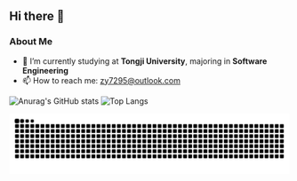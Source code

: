 ## Hi there 👋

<!--
**PikaChu231121/Pikachu231121** is a ✨ _special_ ✨ repository because its `README.md` (this file) appears on your GitHub profile.

Here are some ideas to get you started:

- 🔭 I’m currently working on ...
- 🌱 I’m currently learning ...
- 👯 I’m looking to collaborate on ...
- 🤔 I’m looking for help with ...
- 💬 Ask me about ...
- 📫 How to reach me: ...
- 😄 Pronouns: ...
- ⚡ Fun fact: ...
-->

### About Me
- 🌱 I’m currently studying at **Tongji University**, majoring in **Software Engineering**
- 📫 How to reach me: zy7295@outlook.com

![Anurag's GitHub stats](https://github-readme-stats.vercel.app/api?username=Pikachu231121&show_icons=true&theme=transparent)
![Top Langs](https://github-readme-stats.vercel.app/api/top-langs/?username=Pikachu231121&layout=donut&theme=transparent)

<picture>
  <source media="(prefers-color-scheme: dark)" srcset="https://raw.githubusercontent.com/Pikachu231121/Pikachu231121/output/github-contribution-grid-snake-dark.svg">
  <source media="(prefers-color-scheme: light)" srcset="https://raw.githubusercontent.com/Pikachu231121/Pikachu231121/output/github-contribution-grid-snake.svg">
  <img alt="github contribution grid snake animation" src="https://raw.githubusercontent.com/Pikachu231121/Pikachu231121/output/github-contribution-grid-snake.svg">
</picture>
